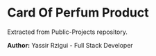 # Card Of Perfum Product 
 
Extracted from Public-Projects repository. 
 
**Author:** Yassir Rzigui - Full Stack Developer 
